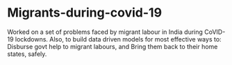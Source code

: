 # Migrants-during-covid-19
Worked on a set of problems faced by migrant labour in India during CoVID-19 lockdowns. Also, to build data driven models for most effective ways to:
Disburse govt help to migrant labours, and 
Bring them back to their home states, safely.

